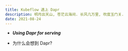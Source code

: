 ```yaml
---
title: Kubeflow 遇上 Dapr
description: 明月出天山, 苍茫云海间. 长风几万里, 吹度玉门关.
date: 2021-08-24
---
```


* ***Using Dapr for serving***

* 为什么会想到 Dapr?
